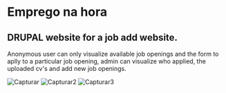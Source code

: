 # Emprego na hora

## DRUPAL website for a job add website.

Anonymous user can only visualize available job openings and the form to aplly to a particular job opening, admin can
visualize who applied, the uploaded cv's and add new job openings.

![Capturar](https://user-images.githubusercontent.com/37440264/75241025-423dc000-57bd-11ea-93e8-be9e44c81fd7.JPG)
![Capturar2](https://user-images.githubusercontent.com/37440264/75241027-42d65680-57bd-11ea-9625-94dfa185c5d5.JPG)
![Capturar3](https://user-images.githubusercontent.com/37440264/75241029-436eed00-57bd-11ea-907d-73e814ee476c.JPG)
